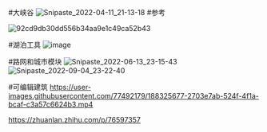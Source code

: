 #大峡谷
![Snipaste_2022-04-11_21-13-18](https://user-images.githubusercontent.com/77492179/180117253-2487f934-4764-4434-91cf-3114ff60a1a7.jpg)
#参考

![92cd9db30dd556b34aa9e1c49ca52b43](https://user-images.githubusercontent.com/77492179/180117360-ce5c75bb-a178-41db-9627-131146e95b4e.jpeg)

#湖泊工具
![image](https://user-images.githubusercontent.com/77492179/180118536-9ab14d00-f46d-4f2f-a2ea-97b0c284d3f4.png)

#路网和城市模块
![Snipaste_2022-06-13_23-15-43](https://user-images.githubusercontent.com/77492179/173389737-c9a5b4c1-ee9c-4782-84c0-2beeb0cc0571.jpg)
![Snipaste_2022-09-04_23-22-40](https://user-images.githubusercontent.com/77492179/188324708-7715cf67-e264-4d33-8120-d0f34346efff.jpg)

#可编辑建筑
https://user-images.githubusercontent.com/77492179/188325677-2703e7ab-524f-4f1a-bcaf-c3a57c6624b3.mp4


https://zhuanlan.zhihu.com/p/76597357


